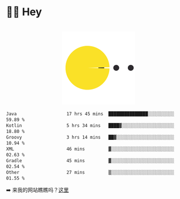 
# 👋🏻 Hey
<div align="center">
	<br>
	<img src="https://raw.githubusercontent.com/Aniket965/Aniket965/master/pacman.svg?sanitize=true" width="200" height="200">
	<br>
</div>

<!--START_SECTION:waka-->

```text
Java                   17 hrs 45 mins  ███████████████░░░░░░░░░░   59.89 %
Kotlin                 5 hrs 34 mins   ████▓░░░░░░░░░░░░░░░░░░░░   18.80 %
Groovy                 3 hrs 14 mins   ██▓░░░░░░░░░░░░░░░░░░░░░░   10.94 %
XML                    46 mins         ▓░░░░░░░░░░░░░░░░░░░░░░░░   02.63 %
Gradle                 45 mins         ▓░░░░░░░░░░░░░░░░░░░░░░░░   02.54 %
Other                  27 mins         ▒░░░░░░░░░░░░░░░░░░░░░░░░   01.55 %
```

<!--END_SECTION:waka-->

 ➡️  来我的网站瞧瞧吗？[这里](https://www.shaolongfei.com)

